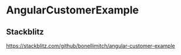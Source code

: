 # AngularCustomerExample

## Stackblitz

https://stackblitz.com/github/bonellimitch/angular-customer-example
